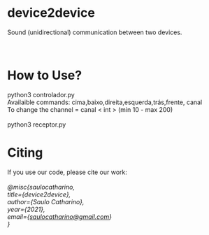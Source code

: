 # device2device
Sound (unidirectional) communication between two devices.
<br><br>
<br>
# How to Use?
python3 controlador.py <br>
Availaible commands: cima,baixo,direita,esquerda,trás,frente, canal
<br>
To change the channel = canal < int > (min 10 - max 200)
<br>
<br>
python3 receptor.py
# Citing

If you use our code, please cite our work:<br>
<br><i>
@misc{saulocatharino,<br>
     title={device2device}, <br>
     author={Saulo Catharino},<br>
     year={2021},<br>
     email={saulocatharino@gmail.com}<br>
}<br></i>

